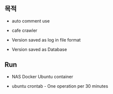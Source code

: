 
## 목적

* auto comment use

* cafe crawler

* Version saved as log in file format
 
* Version saved as Database

## Run

* NAS Docker Ubuntu container  

* ubuntu crontab - One operation per 30 minutes 

